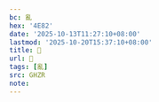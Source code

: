 ```yaml
---
bc: 亂
hex: '4E82'
date: '2025-10-13T11:27:10+08:00'
lastmod: '2025-10-20T15:37:10+08:00'
title: 󰕿
url: 󰕿
tags: [亂]
src: GHZR
note:
---
```

